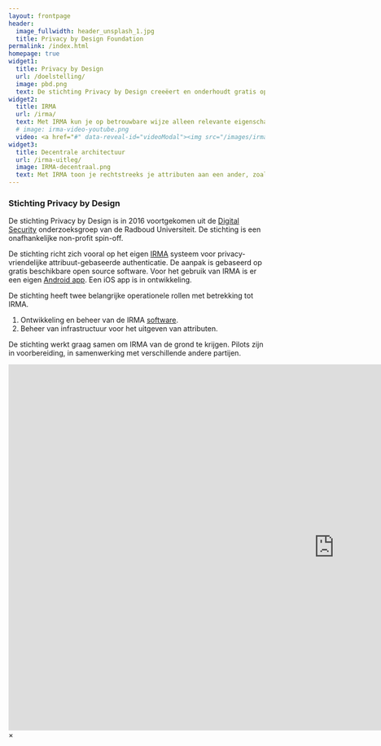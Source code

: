 ```yaml
---
layout: frontpage
header:
  image_fullwidth: header_unsplash_1.jpg
  title: Privacy by Design Foundation
permalink: /index.html
homepage: true
widget1:
  title: Privacy by Design
  url: /doelstelling/
  image: pbd.png
  text: De stichting Privacy by Design creeëert en onderhoudt gratis open source software waarbij de privacy van de gebruiker voorop staat. Het belangrijkste onderwerp van de stichting is IRMA, een afkorting voor <em>I Reveal my Attributes</em>.
widget2:
  title: IRMA
  url: /irma/
  text: Met IRMA kun je op betrouwbare wijze alleen relevante eigenschappen (attributen, zoals "ouder dan 18") van jezelf aan anderen bewijzen. Deze IRMA attributen beheer je zelf in een app, op je eigen telefoon.
  # image: irma-video-youtube.png
  video: <a href="#" data-reveal-id="videoModal"><img src="/images/irma-video-youtube.png" width="302" height="182" alt=""/></a>
widget3:
  title: Decentrale architectuur
  url: /irma-uitleg/
  image: IRMA-decentraal.png
  text: Met IRMA toon je rechtstreeks je attributen aan een ander, zoals een webwinkel, zonder dat een andere organisatie daar tussen zit. Daarmee is IRMA uniek&#58; anderen kunnen niet meekijken bij wat jij online doet, en daarmee ook geen profiel van je aanmaken. Nog mooier&#58; IRMA is vrij beschikbaar.
---
```


### Stichting Privacy by Design

De stichting Privacy by Design is in 2016 voortgekomen uit de [Digital
Security](http://www.ru.nl/ds/) onderzoeksgroep van de Radboud
Universiteit. De stichting is een onafhankelijke non-profit spin-off.

De stichting richt zich vooral op het eigen [IRMA](/irma)
systeem voor privacy-vriendelijke attribuut-gebaseerde
authenticatie. De aanpak is gebaseerd op gratis beschikbare open
source software. Voor het gebruik van IRMA is er een eigen [Android
app](https://play.google.com/store/apps/details?id=org.irmacard.cardemu).
Een iOS app is in ontwikkeling.

De stichting heeft twee belangrijke operationele rollen met betrekking
tot IRMA.

1. Ontwikkeling en beheer van de IRMA [software](https://credentials.github.io/).
2. Beheer van infrastructuur voor het uitgeven van attributen.

De stichting werkt graag samen om IRMA van de grond te krijgen. Pilots zijn in voorbereiding, in samenwerking met verschillende andere partijen.

<div id="videoModal" class="reveal-modal large" data-reveal="">
  <div class="flex-video widescreen vimeo" style="display: block;">
    <iframe width="1280" height="720" src="https://www.youtube-nocookie.com/embed/q6IihEQFPys" frameborder="0" allowfullscreen></iframe>
  </div>
  <a class="close-reveal-modal">&#215;</a>
</div>
